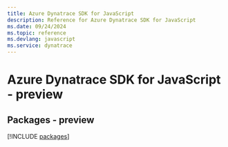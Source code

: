 ```yaml
---
title: Azure Dynatrace SDK for JavaScript
description: Reference for Azure Dynatrace SDK for JavaScript
ms.date: 09/24/2024
ms.topic: reference
ms.devlang: javascript
ms.service: dynatrace
---
```

# Azure Dynatrace SDK for JavaScript - preview
## Packages - preview
[!INCLUDE [packages](dynatrace-index.md)]